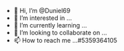 - 👋 Hi, I’m @Duniel69
- 👀 I’m interested in ...
- 🌱 I’m currently learning ...
- 💞️ I’m looking to collaborate on ...
- 📫 How to reach me ...#5359364105

<!---
Duniel69/Duniel69 is a ✨ special ✨ repository because its `README.md` (this file) appears on your GitHub profile.
You can click the Preview link to take a look at your changes.
--->
